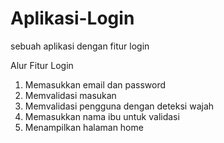 # Aplikasi-Login
sebuah aplikasi dengan fitur login

Alur Fitur Login
1. Memasukkan email dan password
2. Memvalidasi masukan
3. Memvalidasi pengguna dengan deteksi wajah
4. Memasukkan nama ibu untuk validasi
5. Menampilkan  halaman home
